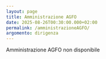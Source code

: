 ```yaml
---
layout: page
title: Amministrazione AGFO
date: 2025-08-26T00:30:00.000+02:00
permalink: /amministrazioneAGFO/
argomento: dirigenza
---
```

Amministrazione AGFO non disponibile
